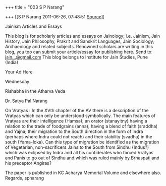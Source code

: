+++
title = "003 S P Narang"

+++
[[S P Narang	2011-06-26, 07:48:51 [Source](https://groups.google.com/g/bvparishat/c/14pu4iCc50c)]]



Jainism Articles and Essays



This blog is for scholarly articles and essays on Jainology; i.e. Jainism, Jain History, Jain Philosophy, Prakrit and Sanskrit Languages, Jain Sociology, Archaeology and related subjects. Renowned scholars are writing in this blog, you too can submit your article/essay for publishing here. Send to: [jain...@gmail.com]() This blog belongs to Institute for Jain Studies, Pune (India)

Your Ad Here

Wednesday

Rishabha in the Atharva Veda

Dr. Satya Pal Narang

On Vratyas : In the XVth chapter of the AV there is a description of the Vratyas which can only be understood symbolically. The main features of Vratyas are their intelligence (Hamsa); an orator (stanayitny) having a relation to the trade of food­grains (anna); having a blend of faith (sraddha) and Yajna; their migration to the South direction in the form of Indra (perhaps where Indra could not reach) and their stability (svadha) in the south (Yama-loka). Can this type of migration be identified as the migration of Vegetarian, non-sacrificers Jains to the South from Sindhu {Indus?) which was eclipsed by Indra and all his confiderates who forced Vratyas and Panis to go out of Sindhu and which was ruled mainly by Brhaspati and his preceptor Angiras?

  

The paper is published in KC Acharya Memorial Volume and elsewhere also. Regards, spnarang  


